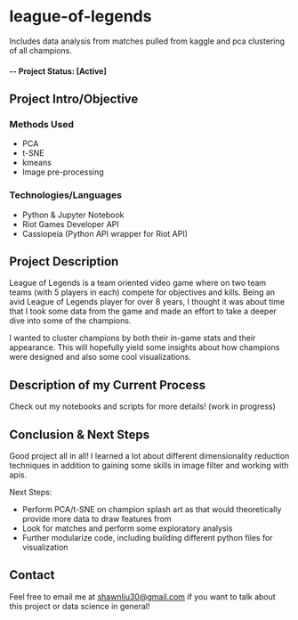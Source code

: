 # league-of-legends
Includes data analysis from matches pulled from kaggle and pca clustering of all champions.

#### -- Project Status: [Active]

## Project Intro/Objective

### Methods Used
* PCA
* t-SNE
* kmeans
* Image pre-processing

### Technologies/Languages
* Python & Jupyter Notebook
* Riot Games Developer API
* Cassiopeia (Python API wrapper for Riot API)

## Project Description
League of Legends is a team oriented video game where on two team teams (with 5 players in each) compete for objectives and kills. Being an avid League of Legends player for over 8 years, I thought it was about time that I took some data from the game and made an effort to take a deeper dive into some of the champions. 

I wanted to cluster champions by both their in-game stats and their appearance. This will hopefully yield some insights about how champions were designed and also some cool visualizations.

## Description of my Current Process
Check out my notebooks and scripts for more details! (work in progress)

## Conclusion & Next Steps
Good project all in all! I learned a lot about different dimensionality reduction techniques in addition to gaining some skills in image filter and working with apis. 

Next Steps:
* Perform PCA/t-SNE on champion splash art as that would theoretically provide more data to draw features from
* Look for matches and perform some exploratory analysis
* Further modularize code, including building different python files for visualization

## Contact
Feel free to email me at shawnliu30@gmail.com if you want to talk about this project or data science in general!

